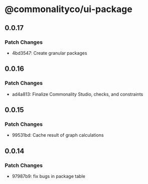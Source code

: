 # @commonalityco/ui-package

## 0.0.17

### Patch Changes

- 4bd3547: Create granular packages

## 0.0.16

### Patch Changes

- ad4a813: Finalize Commonality Studio, checks, and constraints

## 0.0.15

### Patch Changes

- 99531bd: Cache result of graph calculations

## 0.0.14

### Patch Changes

- 97987b9: fix bugs in package table
